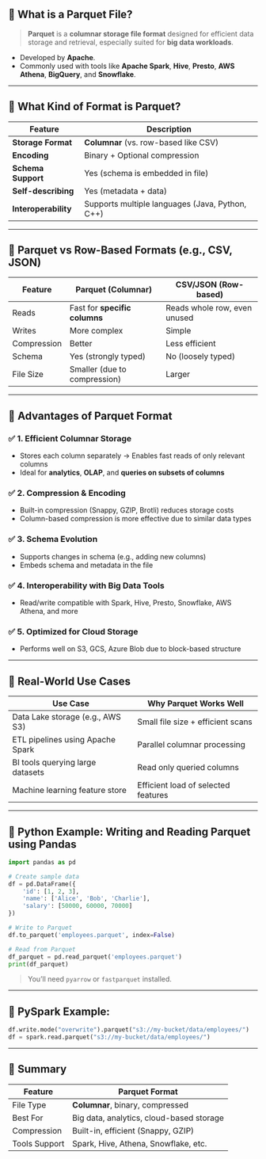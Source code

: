 ## 🔹 What is a Parquet File?

> **Parquet** is a **columnar storage file format** designed for efficient data storage and retrieval, especially suited for **big data workloads**.

* Developed by **Apache**.
* Commonly used with tools like **Apache Spark**, **Hive**, **Presto**, **AWS Athena**, **BigQuery**, and **Snowflake**.

---

## 🔹 What Kind of Format is Parquet?

| Feature              | Description                                     |
| -------------------- | ----------------------------------------------- |
| **Storage Format**   | **Columnar** (vs. row-based like CSV)           |
| **Encoding**         | Binary + Optional compression                   |
| **Schema Support**   | Yes (schema is embedded in file)                |
| **Self-describing**  | Yes (metadata + data)                           |
| **Interoperability** | Supports multiple languages (Java, Python, C++) |

---

## 🔹 Parquet vs Row-Based Formats (e.g., CSV, JSON)

| Feature     | **Parquet (Columnar)**        | **CSV/JSON (Row-based)**     |
| ----------- | ----------------------------- | ---------------------------- |
| Reads       | Fast for **specific columns** | Reads whole row, even unused |
| Writes      | More complex                  | Simple                       |
| Compression | Better                        | Less efficient               |
| Schema      | Yes (strongly typed)          | No (loosely typed)           |
| File Size   | Smaller (due to compression)  | Larger                       |

---

## 🔹 Advantages of Parquet Format

### ✅ 1. **Efficient Columnar Storage**

* Stores each column separately → Enables fast reads of only relevant columns
* Ideal for **analytics**, **OLAP**, and **queries on subsets of columns**

### ✅ 2. **Compression & Encoding**

* Built-in compression (Snappy, GZIP, Brotli) reduces storage costs
* Column-based compression is more effective due to similar data types

### ✅ 3. **Schema Evolution**

* Supports changes in schema (e.g., adding new columns)
* Embeds schema and metadata in the file

### ✅ 4. **Interoperability with Big Data Tools**

* Read/write compatible with Spark, Hive, Presto, Snowflake, AWS Athena, and more

### ✅ 5. **Optimized for Cloud Storage**

* Performs well on S3, GCS, Azure Blob due to block-based structure

---

## 🔹 Real-World Use Cases

| Use Case                         | Why Parquet Works Well              |
| -------------------------------- | ----------------------------------- |
| Data Lake storage (e.g., AWS S3) | Small file size + efficient scans   |
| ETL pipelines using Apache Spark | Parallel columnar processing        |
| BI tools querying large datasets | Read only queried columns           |
| Machine learning feature store   | Efficient load of selected features |

---

## 🔧 Python Example: Writing and Reading Parquet using Pandas

```python
import pandas as pd

# Create sample data
df = pd.DataFrame({
    'id': [1, 2, 3],
    'name': ['Alice', 'Bob', 'Charlie'],
    'salary': [50000, 60000, 70000]
})

# Write to Parquet
df.to_parquet('employees.parquet', index=False)

# Read from Parquet
df_parquet = pd.read_parquet('employees.parquet')
print(df_parquet)
```

> You’ll need `pyarrow` or `fastparquet` installed.

---

## 🔧 PySpark Example:

```python
df.write.mode("overwrite").parquet("s3://my-bucket/data/employees/")
df = spark.read.parquet("s3://my-bucket/data/employees/")
```

---

## 🔹 Summary

| Feature       | Parquet Format                           |
| ------------- | ---------------------------------------- |
| File Type     | **Columnar**, binary, compressed         |
| Best For      | Big data, analytics, cloud-based storage |
| Compression   | Built-in, efficient (Snappy, GZIP)       |
| Tools Support | Spark, Hive, Athena, Snowflake, etc.     |
